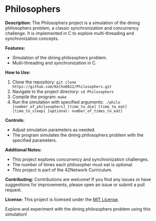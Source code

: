 # Philosophers

**Description:**
The Philosophers project is a simulation of the dining philosophers problem, a classic synchronization and concurrency challenge. It is implemented in C to explore multi-threading and synchronization concepts.

**Features:**
- Simulation of the dining philosophers problem.
- Multi-threading and synchronization in C.

**How to Use:**
1. Clone the repository: `git clone https://github.com/Kelho0812/Philosophers.git`
2. Navigate to the project directory: `cd Philosophers`
3. Compile the program: `make`
4. Run the simulation with specified arguments: `./philo [number_of_philosophers] [time_to_die] [time_to_eat] [time_to_sleep] [optional: number_of_times_to_eat]`

**Controls:**
- Adjust simulation parameters as needed.
- The program simulates the dining philosophers problem with the specified parameters.

**Additional Notes:**
- This project explores concurrency and synchronization challenges.
- The number of times each philosopher must eat is optional.
- This project is part of the 42Network Curriculum.

**Contributing:**
Contributions are welcome! If you find any issues or have suggestions for improvements, please open an issue or submit a pull request.

**License:**
This project is licensed under the [MIT License](LICENSE).

Explore and experiment with the dining philosophers problem using this simulation!
